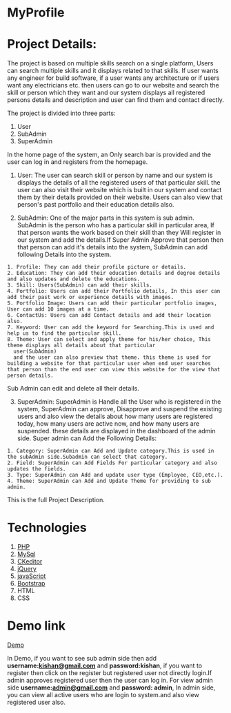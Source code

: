 # MyProfile
 
# Project Details:

  The project is based on multiple skills search on a single platform, Users can search multiple skills and it displays related to that skills.
   If user wants any engineer for build software, if a user wants any architecture or if users want any electricians etc. then users can go to our website and search the skill or person which they want and our system displays all registered persons details and description and user can find them and contact directly.
   
   The project is divided into three parts:
   1) User
   2) SubAdmin
   3) SuperAdmin
   
   In the home page of the system, an Only search bar is provided and the user can log in and registers from the homepage.
   
  1) User:
    The user can search skill or person by name and our system is displays the details of all the registered users of that particular skill.
    the user can also visit their website which is built in our system and contact them by their details provided on their website.
    Users can also view that person's past portfolio and their education details also.
    
  2) SubAdmin:
    One of the major parts in this system is sub admin.
    SubAdmin is the person who has a particular skill in particular area, If that person wants the work based on their skill than they 
    Will register in our system and add the details.If Super Admin Approve that person then that person can add it's details into the system, SubAdmin can add following Details into the system.
    
    1. Profile: They can add their profile picture or details.
    2. Education: They can add their education details and degree details and also updates and delete the educations.
    3. Skill: Users(SubAdmin) can add their skills.
    4. Portfolio: Users can add their Portfolio details, In this user can add their past work or experience details with images.
    5. Portfolio Image: Users can add their particular portfolio images, User can add 10 images at a time.
    6. ContactUs: Users can add Contact details and add their location also.
    7. Keyword: User can add the keyword for Searching.This is used and help us to find the particular skill.
    8. Theme: User can select and apply theme for his/her choice, This theme displays all details about that particular 
      user(SubAdmin)
      and the user can also preview that theme. this theme is used for building a website for that particular user when end user searches that person than the end user can view this website for the view that person details.
    
  Sub Admin can edit and delete all their details.
  
  3) SuperAdmin:
    SuperAdmin is Handle all the User who is registered in the system, SuperAdmin can approve, Disapprove and suspend the existing users and also view the details about how many users are registered today, how many users are active now, and how many users are suspended. these details are displayed in the dashboard of the admin side.
    Super admin can Add the Following Details:
    
    1. Category: SuperAdmin can Add and Update category.This is used in the subAdmin side.Subadmin can select that category.
    2. Field: SuperAdmin can Add Fields For particular category and also updates the fields.
    3. Type: SuperAdmin can Add and update user type (Employee, CEO,etc.).
    4. Theme: SuperAdmin can Add and Update Theme for providing to sub admin.
    
   This is the full Project Description.
   
 # Technologies
 
   1. [PHP](http://php.net/)
   2. [MySql](https://www.mysql.com/)
   3. [CKeditor](https://ckeditor.com/)
   4. [jQuery](https://jquery.com/)
   5. [javaScript](https://www.javascript.com/)
   6. [Bootstrap](http://getbootstrap.com/)
   7. HTML
   8. CSS
  
 # Demo link
 <a href="https://myprofiledemo.000webhostapp.com/" target="_blank">Demo</a>
 
 In Demo, if you want to see sub admin side then add <b>username:kishan@gmail.com</b> and <b>password:kishan</b>, if you want to register then click on the register but registered user not directly login.If admin approves registered user then the user can log in.
 For view admin side <b>username:admin@gmail.com</b> and <b>password: admin</b>, In admin side, you can view all active users who are login to system.and also view registered user also.
